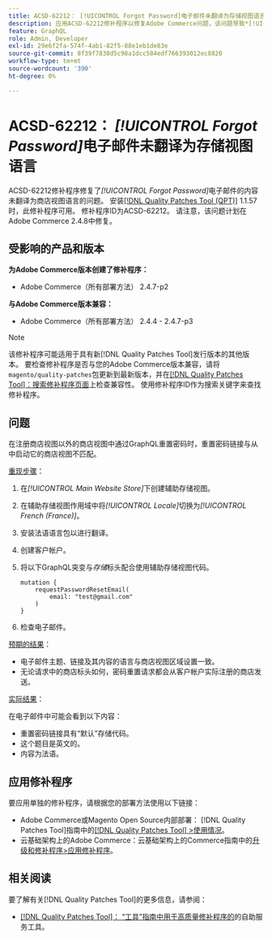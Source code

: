 ```yaml
---
title: ACSD-62212： [!UICONTROL Forgot Password]电子邮件未翻译为存储视图语言
description: 应用ACSD-62212修补程序以修复Adobe Commerce问题，该问题导致*[!UICONTROL Forgot Password]*电子邮件的内容未翻译成商店视图的语言。
feature: GraphQL
role: Admin, Developer
exl-id: 29e6f2fa-574f-4ab1-82f5-88e1eb1de83e
source-git-commit: 8f39f7838d5c98a1dcc584edf766393012ec8820
workflow-type: tm+mt
source-wordcount: '390'
ht-degree: 0%

---
```


# ACSD-62212： *[!UICONTROL Forgot Password]*&#x200B;电子邮件未翻译为存储视图语言

ACSD-62212修补程序修复了&#x200B;*[!UICONTROL Forgot Password]*&#x200B;电子邮件的内容未翻译为商店视图语言的问题。 安装[[!DNL Quality Patches Tool (QPT)]](https://experienceleague.adobe.com/docs/commerce-operations/tools/quality-patches-tool/usage.html) 1.1.57时，此修补程序可用。 修补程序ID为ACSD-62212。 请注意，该问题计划在Adobe Commerce 2.4.8中修复。

## 受影响的产品和版本

**为Adobe Commerce版本创建了修补程序：**

* Adobe Commerce（所有部署方法） 2.4.7-p2

**与Adobe Commerce版本兼容：**

* Adobe Commerce（所有部署方法） 2.4.4 - 2.4.7-p3

>[!NOTE]
>
>该修补程序可能适用于具有新[!DNL Quality Patches Tool]发行版本的其他版本。 要检查修补程序是否与您的Adobe Commerce版本兼容，请将`magento/quality-patches`包更新到最新版本，并在[[!DNL Quality Patches Tool]：搜索修补程序页面](https://experienceleague.adobe.com/tools/commerce-quality-patches/index.html)上检查兼容性。 使用修补程序ID作为搜索关键字来查找修补程序。

## 问题

在注册商店视图以外的商店视图中通过GraphQL重置密码时，重置密码链接与从中启动它的商店视图不匹配。

<u>重现步骤</u>：

1. 在&#x200B;*[!UICONTROL Main Website Store]*&#x200B;下创建辅助存储视图。
1. 在辅助存储视图作用域中将&#x200B;*[!UICONTROL Locale]*&#x200B;切换为&#x200B;*[!UICONTROL French (France)]*。
1. 安装法语语言包以进行翻译。
1. 创建客户帐户。
1. 将以下GraphQL突变与&#x200B;*存储*&#x200B;标头配合使用辅助存储视图代码。

   ```
   mutation {
       requestPasswordResetEmail(
           email: "test@gmail.com"
       )
   }
   ```

1. 检查电子邮件。

<u>预期的结果</u>：

* 电子邮件主题、链接及其内容的语言与商店视图区域设置一致。
* 无论请求中的商店标头如何，密码重置请求都会从客户帐户实际注册的商店发送。

<u>实际结果</u>：

在电子邮件中可能会看到以下内容：

* 重置密码链接具有“默认”存储代码。
* 这个题目是英文的。
* 内容为法语。

## 应用修补程序

要应用单独的修补程序，请根据您的部署方法使用以下链接：

* Adobe Commerce或Magento Open Source内部部署： [!DNL Quality Patches Tool]指南中的[[!DNL Quality Patches Tool] >使用情况](/help/tools/quality-patches-tool/usage.md)。
* 云基础架构上的Adobe Commerce：云基础架构上的Commerce指南中的[升级和修补程序>应用修补程序](https://experienceleague.adobe.com/docs/commerce-cloud-service/user-guide/develop/upgrade/apply-patches.html)。

## 相关阅读

要了解有关[!DNL Quality Patches Tool]的更多信息，请参阅：

* [[!DNL Quality Patches Tool]： “工具”指南中用于高质量修补程序的](/help/tools/quality-patches-tool/quality-patches-tool-to-self-serve-quality-patches.md)的自助服务工具。
